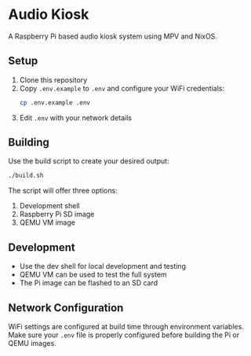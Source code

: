 # Audio Kiosk

A Raspberry Pi based audio kiosk system using MPV and NixOS.

## Setup

1. Clone this repository
2. Copy `.env.example` to `.env` and configure your WiFi credentials:
   ```bash
   cp .env.example .env
   ```
3. Edit `.env` with your network details

## Building

Use the build script to create your desired output:
```bash
./build.sh
```

The script will offer three options:
1. Development shell
2. Raspberry Pi SD image
3. QEMU VM image

## Development

- Use the dev shell for local development and testing
- QEMU VM can be used to test the full system
- The Pi image can be flashed to an SD card

## Network Configuration

WiFi settings are configured at build time through environment variables. Make sure your `.env` file is properly configured before building the Pi or QEMU images.
